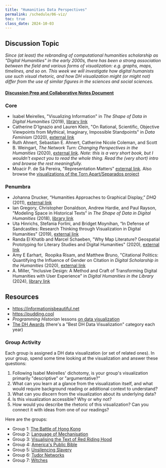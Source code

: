 ```yaml
---
title: "Humanities Data Perspectives"
permalink: /schedule/06-viz/
toc: true
class_date: 2024-10-03
---
```


## Discussion Topic

_Since (at least) the rebranding of computational humanities scholarship as "Digital Humanities" in the early 2000s, there has been a strong association between the field and various forms of visualization: e.g. graphs, maps, timelines, and so on. This week we will investigate how digital humanists use such visual rhetoric, and how DH visualization might (or might not) differ from the use of similar figures in the sciences and social sciences._

#### [Discussion Prep and Collaborative Notes Document](https://docs.google.com/document/d/1X7cwaoxmdJTMMY-aDXt-qo9lu1mz6QU3PxhrwyU4M4Q/edit?usp=sharing)

### Core

+ Isabel Meirelles, "Visualizing Information" in _The Shape of Data in Digital Humanities_ (2019), [library link](https://www-taylorfrancis-com.proxy2.library.illinois.edu/chapters/edit/10.4324/9781315552941-7/visualizing-information-isabel-meirelles?context=ubx&refId=8efb709b-8e24-4ddc-8de4-6501cc711da2)
+ Catherine D'Ignazio and Lauren Klein, "On Rational, Scientific, Objective Viewpoints from Mythical, Imaginary, Impossible Standpoints" in _Data Feminism_ (2020), [external link](https://data-feminism.mitpress.mit.edu/pub/5evfe9yd/release/5?readingCollection=0cd867ef)
+ Ruth Ahnert, Sebastian E. Ahnert, Catherine Nicole Coleman, and Scott B. Weingart, _The Network Turn: Changing Perspectives in the Humanities_ (2020), [external link](https://doi.org/10.1017/9781108866804). _Note: this is a very short book, but I wouldn't expect you to read the whole thing. Read the (very short) intro and browse the rest meaningfully._
+ Moacir P. de Sá Pereira, "Representation Matters" [external link](https://xpmethod.columbia.edu/torn-apart/reflections/moacir_p_de_sa_pereira_2.html). Also browse the [visualizations of the Torn Apart/Separados project](https://xpmethod.columbia.edu/torn-apart/volume/2/visualizations.html#districts)

### Penumbra

+ Johanna Drucker, “Humanities Approaches to Graphical Display,” _DHQ_ (2011), [external link](http://digitalhumanities.org/dhq/vol/5/1/000091/000091.html)
+ Ian Gregory, Christopher Donaldson, Andrew Hardie, and Paul Rayson, "Modeling Space in Historical Texts" in _The Shape of Data in Digital Humanities_ (2018), [library link](https://www-taylorfrancis-com.proxy2.library.illinois.edu/chapters/edit/10.4324/9781315552941-5/modeling-space-historical-texts-ian-gregory-christopher-donaldson-andrew-hardie-paul-rayson?context=ubx&refId=c877c2d9-0e73-4cb6-a802-bb55986fefa5)
+ Uta Hinrichs, Stefania Forlini, and Bridget Moynihan, “In Defense of Sandcastles: Research Thinking through Visualization in Digital Humanities” (2019), [external link](https://doi.org/10.1093/llc/fqy051)
+ Randa El Khatib and Marcel Schaeben, "Why Map Literature? Geospatial Prototyping for Literary Studies and Digital Humanities" (2020), [external link](https://doi.org/10.16995/dscn.381)
+ Amy E Earhart,  Roopika Risam, and Matthew Bruno, "Citational Politics: Quantifying the Influence of Gender on Citation in _Digital Scholarship in the Humanities_ (2020), [external link](https://doi.org/10.1093/llc/fqaa011)
+ A. Miller, "Inclusive Design: A Method and Craft of Transforming Digital Humanities with User Experience" in _Digital Humanities in the Library_ (2024), [library link](https://ebookcentral.proquest.com/lib/uiuc/reader.action?docID=31260945&ppg=86)

## Resources

+ https://informationisbeautiful.net
+ https://pudding.cool
+ _Programming Historian_ lessons [on data visualization](http://programminghistorian.org/en/lessons/?topic=data-visualization)
+ [The DH Awards](http://dhawards.org) (there's a "Best DH Data Visualization" category each year)

### Group Activity

Each group is assigned a DH data visualization (or set of related ones). In your group, spend some time looking at the visualization and answer these questions:

1. Following Isabel Meirelles' dichotomy, is your group's visualization primarily "descriptive" or "argumentative?" 
2. What can you learn at a glance from the visualization itself, and what would require background reading or additional context to understand?
3. What can you discern from the visualization about its underlying data? 
3. Is this visualization accessible? Why or why not?
4. How would you describe the rhetoric of this visualization? Can you connect it with ideas from one of our readings?

Here are the groups:

+ Group 1: [The Battle of Hong Kong](https://digital.lib.hkbu.edu.hk/1941hkbattle/en/map.php)
+ Group 2: [Language of Mechanisation](https://observablehq.com/@jmiguelv/language-of-mechanisation)
+ Group 3: [Visualising the Text of Red Riding Hood](https://ongtiffany.github.io/project/rrh2-viz.html)
+ Group 4: [America's Public Bible](https://americaspublicbible.org)
+ Group 5: [Unsilencing Slavery](https://unsilencing-slavery.org)
+ Group 6: [Tudor Networks](http://tudornetworks.net)
+ Group 7: [Witches](https://witches.is.ed.ac.uk)